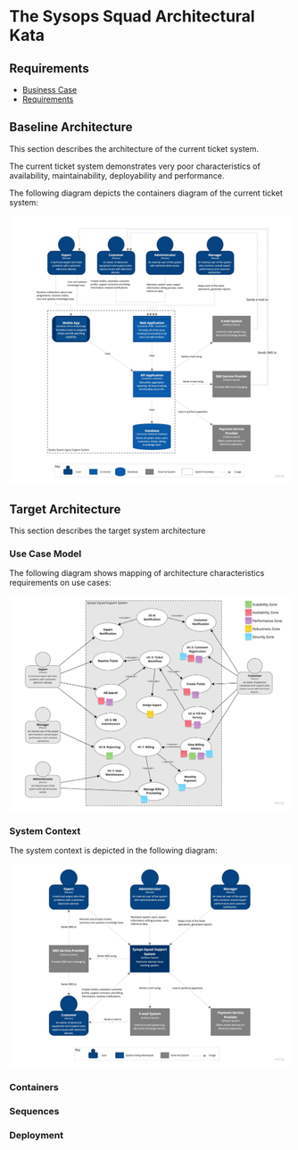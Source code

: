 # The Sysops Squad Architectural Kata

## Requirements

* [Business Case](BusinessCase.md)
* [Requirements](Requirements.md)

## Baseline Architecture

This section describes the architecture of the current ticket system.

The current ticket system demonstrates very poor characteristics of availability, maintainability, deployability and performance.

The following diagram depicts the containers diagram of the current ticket system:

![Baseline Architecture](images/baseline.jpg "Baseline Architecture")

## Target Architecture

This section describes the target system architecture

### Use Case Model

The following diagram shows mapping of architecture characteristics requirements on use cases:

![Use Case Model](images/use-case-model.jpg "Use Case Model")


### System Context

The system context is depicted in the following diagram:

![System Context](images/system-context.jpg "System Context")

### Containers

### Sequences

### Deployment
